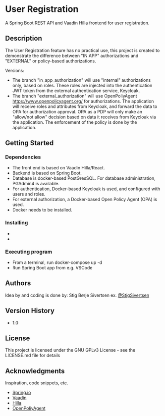# User Registration

A Spring Boot REST API and Vaadin Hilla frontend for user registration.

## Description

The User Registration feature has no practical use, this project is created to demonstrate the difference between "IN APP" authorizations and "EXTERNAL" or policy-based authorizations.

Versions:
* The branch "in_app_authorization" will use "internal" authorizations only, based on roles. These roles are injected into the authentication JWT token from the external authentication service, Keycloak.
* The branch "external_authorization" will use OpenPoliyAgent https://www.openpolicyagent.org/ for authorizations. The application will receive roles and attributes from Keycloak, and forward the data to OPA for authorization approval. OPA as a PDP will only make an "allow/not allow" decision based on data it receives from Keycloak via the application. The enforcement of the policy is done by the application.


## Getting Started

### Dependencies

* The front end is based on Vaadin Hilla/React.
* Backend is based on Spring Boot.
* Database is docker-based PostGresSQL. For database administration, PGAdmin4 is available.
* For authentication, Docker-based Keycloak is used, and configured with users and roles.
* For external authorization, a Docker-based Open Policy Agent (OPA) is used.
* Docker needs to be installed.

### Installing

* 
* 

### Executing program

* From a terminal, run docker-compose up -d
* Run Spring Boot app from e.g. VSCode

## Authors

Idea by and coding is done by:
Stig Børje Sivertsen
ex. [@StigSivertsen](https://twitter.com/stigsivertsen)

## Version History

* 1.0

## License

This project is licensed under the GNU GPLv3 License - see the LICENSE.md file for details

## Acknowledgments

Inspiration, code snippets, etc.
* [Spring.io](https://spring.io/)
* [Vaadin](https://vaadin.com/)
* [Hilla](https://hilla.dev/)
* [OpenPoliyAgent](https://www.openpolicyagent.org/)
